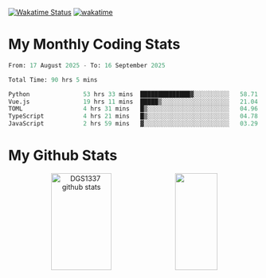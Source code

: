 [![Wakatime Status](https://github.com/noopurphalak/noopurphalak/workflows/wakatime-status-update/badge.svg)](https://github.com/noopurphalak/noopurphalak/actions/workflows/main.yml)
[![wakatime](https://wakatime.com/badge/user/80ace140-ef40-4fdd-b8ed-f3be3d2e1aea.svg)](https://wakatime.com/@80ace140-ef40-4fdd-b8ed-f3be3d2e1aea)

# My Monthly Coding Stats

<!--START_SECTION:waka-->

```python
From: 17 August 2025 - To: 16 September 2025

Total Time: 90 hrs 5 mins

Python               53 hrs 33 mins  ██████████████▓░░░░░░░░░░   58.71 %
Vue.js               19 hrs 11 mins  █████▒░░░░░░░░░░░░░░░░░░░   21.04 %
TOML                 4 hrs 31 mins   █▒░░░░░░░░░░░░░░░░░░░░░░░   04.96 %
TypeScript           4 hrs 21 mins   █▒░░░░░░░░░░░░░░░░░░░░░░░   04.78 %
JavaScript           2 hrs 59 mins   ▓░░░░░░░░░░░░░░░░░░░░░░░░   03.29 %
```

<!--END_SECTION:waka-->

# My Github Stats
<div style="text-align: center;">
  <img width="49%" height="195px" src="https://github-readme-stats-sigma-five.vercel.app/api?username=noopurphalak&show_icons=true&count_private=true&hide_border=true&title_color=00FFFF&icon_color=00FFFF&text_color=00FFFF&bg_color=0d1117" alt="DGS1337 github stats" />
  <img width="41%" height="195px" src="https://github-readme-stats-sigma-five.vercel.app/api/top-langs/?username=noopurphalak&layout=compact&hide_border=true&title_color=00FFFF&text_color=00FFFF&bg_color=0d1117" />
</div>
